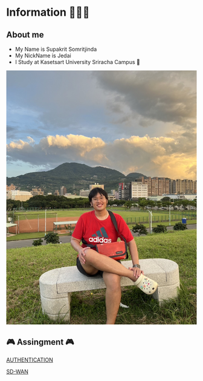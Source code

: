 # Information 👨🏼‍🦱

## About me

- My Name is Supakrit Somritjinda
- My NickName is Jedai
- I Study at Kasetsart University Sriracha Campus 🏫

![alt text](./assets/Jedai.JPG)

## 🎮 Assingment 🎮

[AUTHENTICATION](authentication)

[SD-WAN](SD-WAN)



